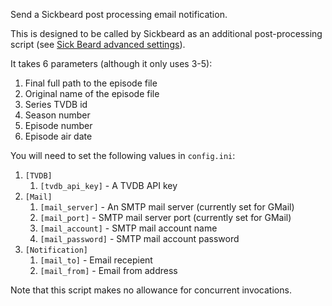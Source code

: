 Send a Sickbeard post processing email notification.

This is designed to be called by Sickbeard as an additional post-processing script (see
[Sick Beard advanced settings](https://code.google.com/p/sickbeard/wiki/AdvancedSettings)).

It takes 6 parameters (although it only uses 3-5):

 1. Final full path to the episode file
 2. Original name of the episode file
 3. Series TVDB id
 4. Season number
 5. Episode number
 6. Episode air date

You will need to set the following values in `config.ini`:

 1. `[TVDB]`
    1. `[tvdb_api_key]` - A TVDB API key
 2. `[Mail]`
    1. `[mail_server]` - An SMTP mail server (currently set for GMail)
    2. `[mail_port]` - SMTP mail server port (currently set for GMail)
    3. `[mail_account]` - SMTP mail account name
    4. `[mail_password]` - SMTP mail account password
 3. `[Notification]`
    1. `[mail_to]` - Email recepient
    2. `[mail_from]` - Email from address

Note that this script makes no allowance for concurrent invocations.